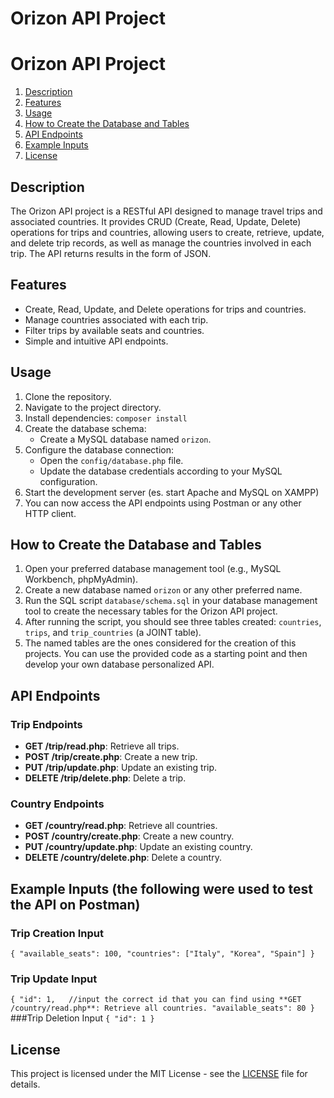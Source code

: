 # Orizon API Project

# Orizon API Project
1. [Description](#description)
2. [Features](#features)
3. [Usage](#usage)
4. [How to Create the Database and Tables](#how-to-create-the-database-and-tables)
6. [API Endpoints](#api-endpoints)
7. [Example Inputs](example-inputs)
8. [License](#license)


## Description

The Orizon API project is a RESTful API designed to manage travel trips and associated countries. It provides CRUD (Create, Read, Update, Delete) operations for trips and countries, allowing users to create, retrieve, update, and delete trip records, as well as manage the countries involved in each trip.
The API returns results in the form of JSON.

## Features

- Create, Read, Update, and Delete operations for trips and countries.
- Manage countries associated with each trip.
- Filter trips by available seats and countries.
- Simple and intuitive API endpoints.

## Usage

1. Clone the repository.
2. Navigate to the project directory.
3. Install dependencies: `composer install`
4. Create the database schema:
   - Create a MySQL database named `orizon`. 
5. Configure the database connection:
   - Open the `config/database.php` file.
   - Update the database credentials according to your MySQL configuration.
6. Start the development server (es. start Apache and MySQL on XAMPP)
7. You can now access the API endpoints using Postman or any other HTTP client.

## How to Create the Database and Tables
1. Open your preferred database management tool (e.g., MySQL Workbench, phpMyAdmin).
2. Create a new database named `orizon` or any other preferred name.
3. Run the SQL script `database/schema.sql` in your database management tool to create the necessary tables for the Orizon API project.
4. After running the script, you should see three tables created: `countries`, `trips`, and `trip_countries` (a JOINT table).
5. The named tables are the ones considered for the creation of this projects. You can use the provided code as a starting point and then develop your own database personalized API.


## API Endpoints

### Trip Endpoints

- **GET /trip/read.php**: Retrieve all trips.
- **POST /trip/create.php**: Create a new trip.
- **PUT /trip/update.php**: Update an existing trip.
- **DELETE /trip/delete.php**: Delete a trip.

### Country Endpoints

- **GET /country/read.php**: Retrieve all countries.
- **POST /country/create.php**: Create a new country.
- **PUT /country/update.php**: Update an existing country.
- **DELETE /country/delete.php**: Delete a country.

## Example Inputs (the following were used to test the API on Postman)

### Trip Creation Input
`{
    "available_seats": 100,
    "countries": ["Italy", "Korea", "Spain"]
}`

### Trip Update Input
`{
    "id": 1,   //input the correct id that you can find using **GET /country/read.php**: Retrieve all countries.
    "available_seats": 80
}`
###Trip Deletion Input
`{
    "id": 1
}`

## License

This project is licensed under the MIT License - see the [LICENSE](LICENSE) file for details.







